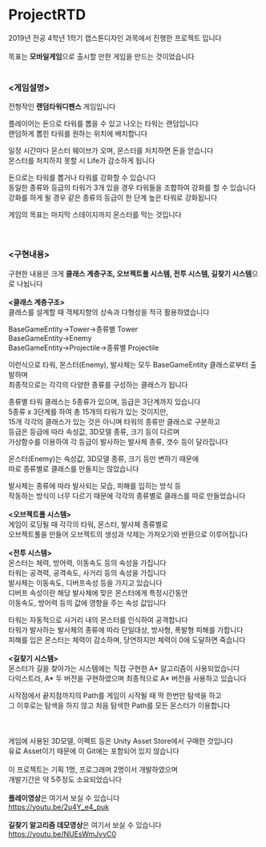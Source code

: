 # ProjectRTD

2019년 전공 4학년 1학기 캡스톤디자인 과목에서 진행한 프로젝트 입니다
<br /><br />
목표는 **모바일게임**으로 출시할 만한 게임을 만드는 것이었습니다  
<br />
### <게임설명>  
전형적인 **랜덤타워디펜스** 게임입니다  

플레이어는 돈으로 타워를 뽑을 수 있고 나오는 타워는 랜덤입니다  
랜덤하게 뽑힌 타워를 원하는 위치에 배치합니다  

일정 시간마다 몬스터 웨이브가 오며, 몬스터를 처치하면 돈을 얻습니다  
몬스터를 처치하지 못할 시 Life가 감소하게 됩니다 

돈으로는 타워를 뽑거나 타워를 강화할 수 있습니다  
동일한 종류와 등급의 타워가 3개 있을 경우 타워들을 조합하여 강화를 할 수 있습니다  
강화를 하게 될 경우 같은 종류의 등급이 한 단계 높은 타워로 강화됩니다  

게임의 목표는 마지막 스테이지까지 몬스터를 막는 것입니다  
<br /><br />
### <구현내용>  
구현한 내용은 크게 **클래스 계층구조, 오브젝트풀 시스템, 전투 시스템, 길찾기 시스템**으로 나뉩니다  
<br />
**<클래스 계층구조>**  
클래스를 설계할 때 객체지향의 상속과 다형성을 적극 활용하였습니다  

BaseGameEntity->Tower->종류별 Tower  
BaseGameEntity->Enemy  
BaseGameEntity->Projectile->종류별 Projectile  

이런식으로 타워, 몬스터(Enemy), 발사체는 모두 BaseGameEntity 클래스로부터 출발하며  
최종적으로는 각각의 다양한 종류를 구성하는 클래스가 됩니다  

종류별 타워 클래스는 5종류가 있으며, 등급은 3단계까지 있습니다  
5종류 x 3단계를 하여 총 15개의 타워가 있는 것이지만,  
15개 각각의 클래스가 있는 것은 아니며 타워의 종류만 클래스로 구분하고  
등급은 등급에 따라 속성값, 3D모델 종류, 크기 등이 다르며  
가상함수를 이용하여 각 등급이 발사하는 발사체 종류, 갯수 등이 달라집니다  

몬스터(Enemy)는 속성값, 3D모델 종류, 크기 등만 변하기 때문에  
따로 종류별로 클래스를 만들지는 않았습니다  

발사체는 종류에 따라 발사되는 모습, 피해를 입히는 방식 등  
작동하는 방식이 너무 다르기 때문에 각각의 종류별로 클래스를 따로 만들었습니다  
<br />
**<오브젝트풀 시스템>**   
게임이 로딩될 때 각각의 타워, 몬스터, 발사체 종류별로  
오브젝트풀을 만들어 오브젝트의 생성과 삭제는 가져오기와 반환으로 이루어집니다  
<br />
**<전투 시스템>**   
몬스터는 체력, 방어력, 이동속도 등의 속성을 가집니다  
타워는 공격력, 공격속도, 사거리 등의 속성을 가집니다  
발사체는 이동속도, 디버프속성 등을 가지고 있습니다  
디버프 속성이란 해당 발사체에 맞은 몬스터에게 특정시간동안  
이동속도, 방어력 등의 값에 영향을 주는 속성 값입니다  

타워는 자동적으로 사거리 내의 몬스터를 인식하여 공격합니다  
타워가 발사하는 발사체의 종류에 따라 단일대상, 방사형, 폭발형 피해를 가합니다  
피해를 입은 몬스터는 체력이 감소하며, 당연하지만 체력이 0에 도달하면 죽습니다  
<br />
**<길찾기 시스템>**  
몬스터가 길을 찾아가는 시스템에는 직접 구현한 A* 알고리즘이 사용되었습니다  
다익스트라, A* 두 버전을 구현하였으며 최종적으로 A* 버전을 사용하고 있습니다  

시작점에서 끝지점까지의 Path를 게임이 시작될 때 딱 한번만 탐색을 하고  
그 이후로는 탐색을 하지 않고 처음 탐색한 Path를 모든 몬스터가 이용합니다  
<br /><br /><br />
게임에 사용된 3D모델, 이펙트 등은 Unity Asset Store에서 구매한 것입니다  
유료 Asset이기 때문에 이 Git에는 포함되어 있지 않습니다
<br /><br />
이 프로젝트는 기획 1명, 프로그래머 2명이서 개발하였으며  
개발기간은 약 5주정도 소요되었습니다
<br /><br />
**플레이영상**은 여기서 보실 수 있습니다  
https://youtu.be/2u4Y_e4_puk
<br /><br />
**길찾기 알고리즘 데모영상**은 여기서 보실 수 있습니다  
https://youtu.be/NUEsWmJvvC0
